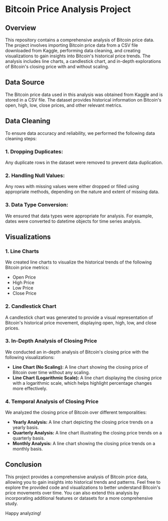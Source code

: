 # Bitcoin Price Analysis Project

## Overview
This repository contains a comprehensive analysis of Bitcoin price data. The project involves importing Bitcoin price data from a CSV file downloaded from Kaggle, performing data cleaning, and creating visualizations to gain insights into Bitcoin's historical price trends. The analysis includes line charts, a candlestick chart, and in-depth explorations of Bitcoin's closing price with and without scaling.

## Data Source
The Bitcoin price data used in this analysis was obtained from Kaggle and is stored in a CSV file. The dataset provides historical information on Bitcoin's open, high, low, close prices, and other relevant metrics.

## Data Cleaning
To ensure data accuracy and reliability, we performed the following data cleaning steps:

### 1. Dropping Duplicates: 
Any duplicate rows in the dataset were removed to prevent data duplication.

### 2. Handling Null Values:
Any rows with missing values were either dropped or filled using appropriate methods, depending on the nature and extent of missing data.

### 3. Data Type Conversion:
We ensured that data types were appropriate for analysis. For example, dates were converted to datetime objects for time series analysis.

## Visualizations
### 1. Line Charts
We created line charts to visualize the historical trends of the following Bitcoin price metrics:
* Open Price
* High Price
* Low Price
* Close Price

### 2. Candlestick Chart
A candlestick chart was generated to provide a visual representation of Bitcoin's historical price movement, displaying open, high, low, and close prices.

### 3. In-Depth Analysis of Closing Price
We conducted an in-depth analysis of Bitcoin's closing price with the following visualizations:
- **Line Chart (No Scaling):** A line chart showing the closing price of Bitcoin over time without any scaling.
- **Line Chart (Logarithmic Scale):** A line chart displaying the closing price with a logarithmic scale, which helps highlight percentage changes more effectively.

### 4. Temporal Analysis of Closing Price
We analyzed the closing price of Bitcoin over different temporalities:
* __Yearly Analysis:__ A line chart depicting the closing price trends on a yearly basis.
* __Quarterly Analysis:__ A line chart illustrating the closing price trends on a quarterly basis.
* __Monthly Analysis:__ A line chart showing the closing price trends on a monthly basis.

## Conclusion
This project provides a comprehensive analysis of Bitcoin price data, allowing you to gain insights into historical trends and patterns. Feel free to explore the provided code and visualizations to better understand Bitcoin's price movements over time. You can also extend this analysis by incorporating additional features or datasets for a more comprehensive study.

Happy analyzing!
